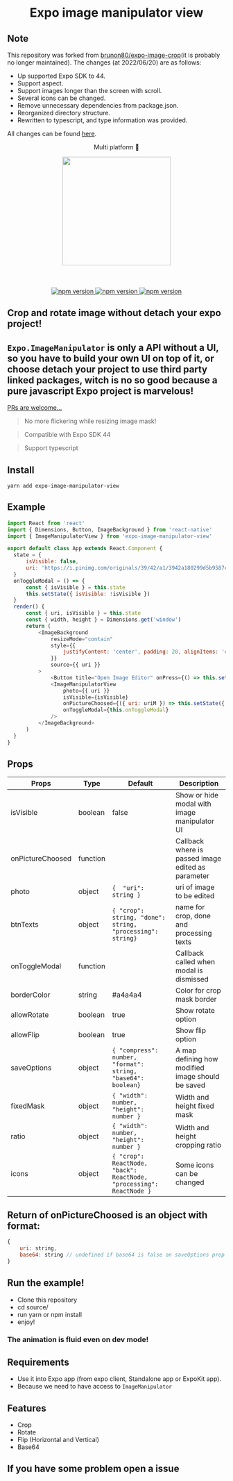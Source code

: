 <h1 align="center">Expo image manipulator view</h1>

## Note

This repository was forked from [brunon80/expo-image-crop](https://github.com/brunon80/expo-image-crop)(it is probably no longer maintained).
The changes (at 2022/06/20) are as follows:

* Up supported Expo SDK to 44.
* Support aspect.
* Support images longer than the screen with scroll.
* Several icons can be changed.
* Remove unnecessary dependencies from package.json.
* Reorganized directory structure.
* Rewritten to typescript, and type information was provided.

All changes can be found [here](https://github.com/gomo/expo-image-crop/pull/1/files).

<p align="center">Multi platform 🚀</p>

<p align="center">
   <img width="250" src="./demo.gif"/>
   <br/>
   <br/>
   <br/>
   <br/>
   <a href="https://github.com/gomo/expo-image-crop"><img alt="npm version" src="https://badge.fury.io/js/expo-image-crop.svg"/>
   <a href="https://github.com/gomo/expo-image-crop"><img alt="npm version" src="https://img.shields.io/badge/platform-ios%2Fandroid-blue.svg"/>
   <a href="https://github.com/gomo/expo-image-crop"><img alt="npm version" src="https://img.shields.io/badge/license-MIT-lightgrey.svg"/>
</a>
</p>

## Crop and rotate image without detach your expo project!
## `Expo.ImageManipulator` is only a API without a UI, so you have to build your own UI on top of it, or choose detach your project to use third party linked packages, witch is no so good because a pure javascript Expo project is marvelous!

[PRs are welcome...](https://github.com/gomo/expo-image-crop/pulls)

>No more flickering while resizing image mask!

>Compatible with Expo SDK 44

>Support typescript

## Install
`yarn add expo-image-manipulator-view`

## Example

```javascript
import React from 'react'
import { Dimensions, Button, ImageBackground } from 'react-native'
import { ImageManipulatorView } from 'expo-image-manipulator-view'

export default class App extends React.Component {
  state = {
      isVisible: false,
      uri: 'https://i.pinimg.com/originals/39/42/a1/3942a180299d5b9587c2aa8e09d91ecf.jpg',
  }
  onToggleModal = () => {
      const { isVisible } = this.state
      this.setState({ isVisible: !isVisible })
  }
  render() {
      const { uri, isVisible } = this.state
      const { width, height } = Dimensions.get('window')
      return (
          <ImageBackground
              resizeMode="contain"
              style={{
                  justifyContent: 'center', padding: 20, alignItems: 'center', height, width, backgroundColor: 'black',
              }}
              source={{ uri }}
          >
              <Button title="Open Image Editor" onPress={() => this.setState({ isVisible: true })} />
              <ImageManipulatorView
                  photo={{ uri }}
                  isVisible={isVisible}
                  onPictureChoosed={({ uri: uriM }) => this.setState({ uri: uriM })}
                  onToggleModal={this.onToggleModal}
              />
          </ImageBackground>
      )
  }
}
```

## Props
| Props            | Type     | Default                                                                    | Description                                        |
|------------------|----------|----------------------------------------------------------------------------|----------------------------------------------------|
| isVisible        | boolean  | false                                                                      | Show or hide modal with image manipulator UI       |
| onPictureChoosed | function |                                                                            | Callback where is passed image edited as parameter |
| photo            | object   | ```{  "uri": string } ```                                       | uri of image to be edited                          |
| btnTexts         | object   | ```{ "crop": string, "done": string, "processing": string}```    | name for crop, done and processing texts           |
| onToggleModal    | function |                                                                            | Callback called when modal is dismissed            |
| borderColor      | string   | #a4a4a4                                                                    | Color for crop mask border                         |
| allowRotate      | boolean  | true                                                                       | Show rotate option                                 |
| allowFlip        | boolean  | true                                                                       | Show flip option                                   |
| saveOptions      | object   | ```{ "compress": number, "format": string, "base64": boolean}``` | A map defining how modified image should be saved  
| fixedMask      | object   | ```{ "width": number, "height": number }``` | Width and height fixed mask
| ratio      | object   | ```{ "width": number, "height": number }``` | Width and height cropping ratio
| icons      | object   | ```{ "crop": ReactNode, "back": ReactNode, "processing": ReactNode }``` | Some icons can be changed


## Return of onPictureChoosed is an object with format:

```javascript
{
    uri: string,
    base64: string // undefined if base64 is false on saveOptions prop
}
```
## Run the example!
- Clone this repository
- cd source/
- run yarn or npm install
- enjoy!
### The animation is fluid even on dev mode!


## Requirements
* Use it into Expo app (from expo client, Standalone app or ExpoKit app).
* Because we need to have access to `ImageManipulator`

## Features
* Crop
* Rotate
* Flip (Horizontal and Vertical)
* Base64

## If you have some problem open a issue
